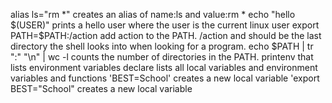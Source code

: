 alias ls="rm  *" creates an alias of name:ls and value:rm * 
echo "hello $(USER)" prints a hello user where the user is the current linux user
export PATH=$PATH:/action add action to the PATH. /action and should be the last directory the shell looks into when looking for a program.
echo $PATH | tr ":" "\n" | wc -l counts the number of directories in the PATH.
printenv that lists environment variables
declare lists all local variables and environment variables and functions
'BEST=School' creates a new local variable
'export BEST="School" creates a new local variable
